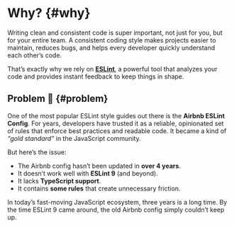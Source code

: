 # Why? {#why}

Writing clean and consistent code is super important, not just for you, but for your entire team. A consistent coding style makes projects easier to maintain, reduces bugs, and helps every developer quickly understand each other’s code.  

That’s exactly why we rely on **[ESLint](https://eslint.org/)**, a powerful tool that analyzes your code and provides instant feedback to keep things in shape.

## Problem 😬 {#problem}

One of the most popular ESLint style guides out there is the **Airbnb ESLint Config**. For years, developers have trusted it as a reliable, opinionated set of rules that enforce best practices and readable code. It became a kind of _“gold standard”_ in the JavaScript community.

But here’s the issue:

- The Airbnb config hasn’t been updated in **over 4 years**.  
- It doesn’t work well with **ESLint 9** (and beyond).  
- It lacks **TypeScript support**.  
- It contains **some rules** that create unnecessary friction.

In today’s fast-moving JavaScript ecosystem, three years is a long time. By the time ESLint 9 came around, the old Airbnb config simply couldn’t keep up.
